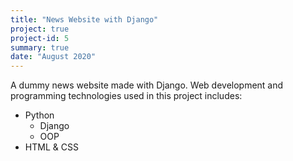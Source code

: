 ```yaml
---
title: "News Website with Django"
project: true
project-id: 5
summary: true
date: "August 2020"
---
```


A dummy news website made with Django. Web development and programming technologies used in this project includes:
* Python
  * Django
  * OOP
* HTML & CSS



